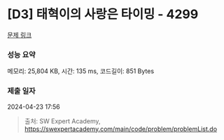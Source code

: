 # [D3] 태혁이의 사랑은 타이밍 - 4299 

[문제 링크](https://swexpertacademy.com/main/code/problem/problemDetail.do?contestProbId=AWLv6mx6htoDFAVV) 

### 성능 요약

메모리: 25,804 KB, 시간: 135 ms, 코드길이: 851 Bytes

### 제출 일자

2024-04-23 17:56



> 출처: SW Expert Academy, https://swexpertacademy.com/main/code/problem/problemList.do